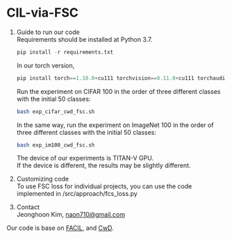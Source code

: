 # CIL-via-FSC

1. Guide to run our code  
    Requirements should be installed at Python 3.7.
    ```python
    pip install -r requirements.txt
    ```
    In our torch version,
    ```python
    pip install torch==1.10.0+cu111 torchvision==0.11.0+cu111 torchaudio==0.10.0 -f https://download.pytorch.org/whl/torch_stable.html
    ```
    Run the experiment on CIFAR 100 in the order of three different classes with the initial 50 classes:  
    ```bash
    bash exp_cifar_cwd_fsc.sh
    ```  
    In the same way, run the experiment on ImageNet 100 in the order of three different classes with the initial 50 classes:  
    ```bash
    bash exp_im100_cwd_fsc.sh
    ```  
    The device of our experiments is TITAN-V GPU.  
    If the device is different, the results may be slightly different.   

2. Customizing code  
To use FSC loss for individual projects, you can use the code implemented in /src/approach/fcs_loss.py

3. Contact   
Jeonghoon Kim, naon710@gmail.com

Our code is base on [FACIL](https://github.com/mmasana/FACIL), and [CwD](https://github.com/Yujun-Shi/CwD). 
